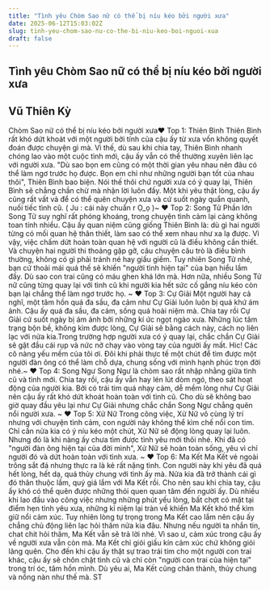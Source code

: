 ```yaml
---
title: "Tình yêu Chòm Sao nữ có thể bị níu kéo bởi người xưa"
date: 2025-06-12T15:03:02Z
slug: tinh-yeu-chom-sao-nu-co-the-bi-niu-keo-boi-nguoi-xua
draft: false
---
```


## Tình yêu Chòm Sao nữ có thể bị níu kéo bởi người xưa

## Vũ Thiên Kỳ

Chòm Sao nữ có thể bị níu kéo bởi người xưa​​​♥ Top 1: Thiên Bình ​Thiên Bình rất khó dứt khoát với một người bởi tính của cậu ấy từ xưa vốn không quyết đoán được chuyện gì mà. ​Vì thế, dù sau khi chia tay, Thiên Bình nhanh chóng lao vào một cuộc tình mới, cậu ấy vẫn có thể thường xuyên liên lạc với người xưa. ​"Dù sao bọn em cũng có một thời gian yêu nhau nên đâu có thể làm ngơ trước họ được. Bọn em chỉ như những người bạn tốt của nhau thôi", Thiên Bình bao biện. ​Nói thế thôi chứ người xưa có ý quay lại, Thiên Bình sẽ chẳng chần chừ mà nhận lời luôn đấy. ​Một khi yêu thật lòng, cậu ấy cũng rất vất vả để có thể quên chuyện xưa và cứ suốt ngày quẩn quanh, nuối tiếc tình cũ. ​( Ju : cái này chuẩn r Ọ_ọ ) ​​~ ​♥ Top 2: Song Tử ​Phần lớn Song Tử suy nghĩ rất phóng khoáng, trong chuyện tình cảm lại càng không toan tính nhiều. ​Cậu ấy quan niệm cũng giống Thiên Bình là: dù gì hai người từng có mối quan hệ thân thiết, làm sao có thể xem nhau như xa lạ được. ​Vì vậy, việc chấm dứt hoàn toàn quan hệ với người cũ là điều không cần thiết. ​Và chuyện hai người thi thoảng gặp gỡ, câu chuyện câu trò là điều bình thường, không có gì phải tránh né hay giấu giếm. ​Tuy nhiên Song Tử nhé, bạn cứ thoải mái quá thế sẽ khiến "người tình hiện tại" của bạn hiểu lầm đấy. ​Dù sao con trai cũng có máu ghen khá lớn mà. ​Hơn nữa, nhiều Song Tử nữ cũng từng quay lại với tình cũ khi người kia hết sức cố gắng níu kéo còn bạn lại chẳng thể làm ngơ trước họ. ​~ ​​♥ Top 3: Cự Giải ​Một người hay cả nghĩ, một tâm hồn quá đa sầu, đa cảm như Cự Giải luôn luôn bị quá khứ ám ảnh. Cậu ấy quá đa sầu, đa cảm, sống quá hoài niệm mà. ​Chia tay rồi Cự Giải cứ suốt ngày bị ám ảnh bởi những kí ức ngọt ngào xưa. ​Những lúc tâm trạng bộn bề, không kìm được lòng, Cự Giải sẽ bằng cách này, cách nọ liên lạc với nửa kia. ​Trong trường hợp người xưa có ý quay lại, chắc chắn Cự Giải sẽ gật đầu cái rụp và nức nở chạy vào vòng tay của người ấy mất. ​Hic! Các cô nàng yếu mềm của tôi ơi. Đôi khi phải thực tế một chút để tìm được một người đàn ông có thể làm chỗ dựa, chung sống với mình hạnh phúc trọn đời nhé. ​~ ​♥ Top 4: Song Ngư ​Song Ngư là chòm sao rất nhập nhằng giữa tình cũ và tình mới. ​Chia tay rồi, cậu ấy vẫn hay lén lút dòm ngó, theo sát hoạt động của người kia. ​Bởi có trái tim quá nhạy cảm, dễ mềm lòng như Cự Giải nên cậu ấy rất khó dứt khoát hoàn toàn với tình cũ. ​Cho dù sẽ không bao giờ quay đầu yêu lại như Cự Giải nhưng chắc chắn Song Ngư chẳng quên nổi người xưa. ​~ ​​♥ Top 5: Xử Nữ ​Trong công việc, Xử Nữ vô cùng lý trí nhưng với chuyện tình cảm, con người này không thể kìm chế nổi con tim. ​Chỉ cần nửa kia có ý níu kéo một chút, Xử Nữ sẽ động lòng quay lại luôn. Nhưng đó là khi nàng ấy chưa tìm được tình yêu mới thôi nhé. ​Khi đã có "người đàn ông hiện tại của đời mình", Xử Nữ sẽ hoàn toàn sống, yêu vì chỉ người đó và dứt hoàn toàn với tình xưa. ​~ ​​♥ Top 6: Ma Kết ​Ma Kết vẻ ngoài trông sắt đá nhưng thực ra là kẻ rất nặng tình. ​Con người này khi yêu đã quá hết lòng, hết dạ, quá thủy chung với tình ấy mà. Nửa kia đã trở thành cái gì đó thân thuộc lắm, quý giá lắm với Ma Kết rồi. ​Cho nên sau khi chia tay, cậu ấy khó có thể quên được những thói quen quan tâm đến người ấy. ​Dù nhiều khi lao đầu vào công việc nhưng những phút yếu lòng, bất chợt có mặt tại điểm hẹn tình yêu xưa, những kỉ niệm lại tràn về khiến Ma Kết khó thể kìm giữ nổi cảm xúc. ​Tuy nhiên lòng tự trọng trong Ma Kết cao lắm nên cậu ấy chẳng chủ động liên lạc hỏi thăm nửa kia đâu. ​Nhưng nếu người ta nhắn tin, chat chit hỏi thăm, Ma Kết vẫn sẽ trả lời nhé. Vì sao ư, cảm xúc trong cậu ấy về người xưa vẫn còn mà. ​Ma Kết chỉ giỏi giấu kín cảm xúc chứ không giỏi lãng quên. ​Cho đến khi cậu ấy thật sự trao trái tim cho một người con trai khác, cậu ấy sẽ chôn chặt tình cũ và chỉ còn "người con trai của hiện tại" trong trí óc, tâm hồn mình. ​Dù yêu ai, Ma Kết cũng chân thành, thủy chung và nồng nàn như thế mà. ​​​ST